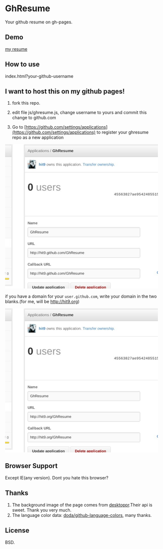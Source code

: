 GhResume
========
Your github resume on gh-pages.

Demo
----

[my resume](http://hit9.org/GhResume)

How to use
----------

index.html?your-github-username

I want to host this on my github pages!
---------------------------------------

1. fork this repo.

2. edit file js/ghresume.js, change username to yours and commit this change to github.com

3. Go to [https://github.com/settings/applications](https://github.com/settings/applications) to register your ghresume repo as a new application

![](readme-screenshot.jpg)

if you have a domain for your `user.github.com`, write your domain in the two blanks.(for me, will be http://hit9.org)

![](readme-screenshot2.jpg)

Browser Support
---------------

Except IE(any version). Dont you hate this browser?

Thanks
------

1. The background image of the page comes from [desktoppr](https://www.desktoppr.co).Their api is sweet. Thank you very much.
2. The language color data: [doda/github-language-colors](https://github.com/doda/github-language-colors), many thanks.

License
-------

BSD.
